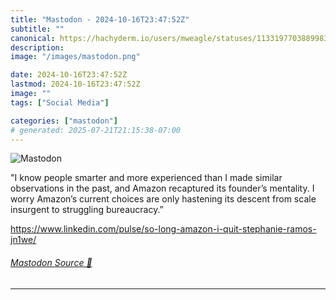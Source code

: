 ```yaml
---
title: "Mastodon - 2024-10-16T23:47:52Z"
subtitle: ""
canonical: https://hachyderm.io/users/mweagle/statuses/113319770388998391
description:
image: "/images/mastodon.png"

date: 2024-10-16T23:47:52Z
lastmod: 2024-10-16T23:47:52Z
image: ""
tags: ["Social Media"]

categories: ["mastodon"]
# generated: 2025-07-21T21:15:38-07:00
---
```

![Mastodon](/images/mastodon.png)

<p>&quot;I know people smarter and more experienced than I made similar observations in the past, and Amazon recaptured its founder’s mentality. I worry Amazon’s current choices are only hastening its descent from scale insurgent to struggling bureaucracy.”</p><p><a href="https://www.linkedin.com/pulse/so-long-amazon-i-quit-stephanie-ramos-jn1we/" target="_blank" rel="nofollow noopener noreferrer" translate="no"><span class="invisible">https://www.</span><span class="ellipsis">linkedin.com/pulse/so-long-ama</span><span class="invisible">zon-i-quit-stephanie-ramos-jn1we/</span></a></p>


###### [Mastodon Source 🐘](https://hachyderm.io/@mweagle/113319770388998391)

___
